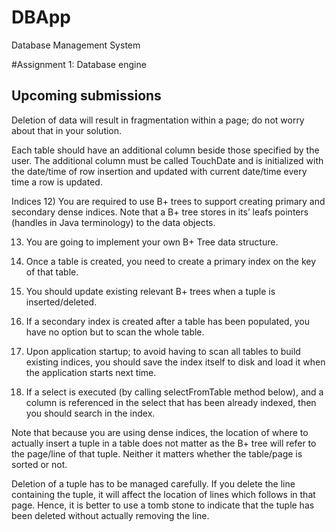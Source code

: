 # DBApp

Database Management System

#Assignment 1: Database engine

Upcoming submissions
--------------------
Deletion of data will result in fragmentation within a page; do not worry about that in your
solution.

Each table should have an additional column beside those specified by the user. The additional
column must be called TouchDate and is initialized with the date/time of row insertion and
updated with current date/time every time a row is updated.

Indices
12) You are required to use B+ trees to support creating primary and secondary dense indices. Note that a B+ tree stores in its’ leafs pointers (handles in Java terminology) to the data objects.

13) You are going to implement your own B+ Tree data structure.

14) Once a table is created, you need to create a primary index on the key of that table.
15) You should update existing relevant B+ trees when a tuple is inserted/deleted.
16) If a secondary index is created after a table has been populated, you have no option but to
scan the whole table.
17) Upon application startup; to avoid having to scan all tables to build existing indices, you
should save the index itself to disk and load it when the application starts next time.
18) If a select is executed (by calling selectFromTable method below), and a column is
referenced in the select that has been already indexed, then you should search in the index.

Note that because you are using dense indices, the location of where to actually insert a tuple in
a table does not matter as the B+ tree will refer to the page/line of that tuple. Neither it matters
whether the table/page is sorted or not.

Deletion of a tuple has to be managed carefully. If you delete the line containing the tuple, it
will affect the location of lines which follows in that page. Hence, it is better to use a tomb stone
to indicate that the tuple has been deleted without actually removing the line.
